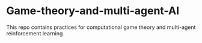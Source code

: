 # Game-theory-and-multi-agent-AI

This repo contains practices for computational game theory and multi-agent reinforcement learning
